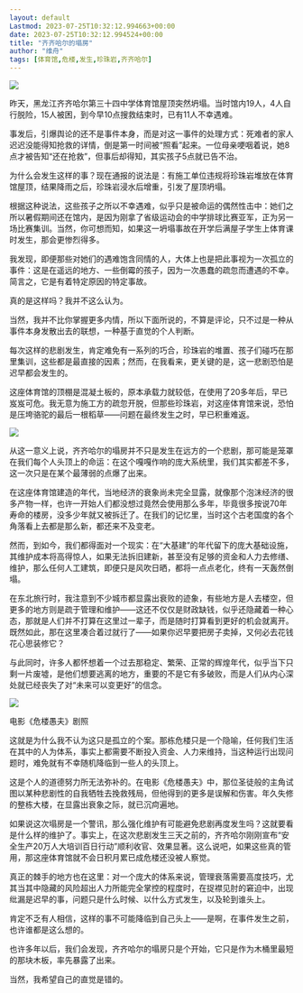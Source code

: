 ```yaml
---
layout: default
Lastmod: 2023-07-25T10:32:12.994663+00:00
date: 2023-07-25T10:32:12.994524+00:00
title: "齐齐哈尔的塌房"
author: "维舟"
tags: [体育馆,危楼,发生,珍珠岩,齐齐哈尔]
---
```


![](https://images.weserv.nl/?url=https%3A//mmbiz.qpic.cn/mmbiz_jpg/jyoEbhESBmicUL5jEL7EvAugmgNL1zA2szRpibyrKFL5EzomFuwo2ESm8iaRox9FbAHeVQU03Rtj1ELcm0X4DZEfw/640%3Fwx_fmt%3Djpeg)

昨天，黑龙江齐齐哈尔第三十四中学体育馆屋顶突然坍塌。当时馆内19人，4人自行脱险，15人被困，到今早10点搜救结束时，已有11人不幸遇难。  

事发后，引爆舆论的还不是事件本身，而是对这一事件的处理方式：死难者的家人迟迟没能得知抢救的详情，倒是第一时间被“照看”起来。一位母亲哽咽着说，她8点才被告知“还在抢救”，但事后却得知，其实孩子5点就已告不治。

为什么会发生这样的事？现在通报的说法是：有施工单位违规将珍珠岩堆放在体育馆屋顶，结果降雨之后，珍珠岩浸水后增重，引发了屋顶坍塌。

根据这种说法，这些孩子之所以不幸遇难，似乎只是被命运的偶然性击中：她们之所以暑假期间还在馆内，是因为刚拿了省级运动会的中学排球比赛亚军，正为另一场比赛集训。当然，你可想而知，如果这一坍塌事故在开学后满屋子学生上体育课时发生，那会更惨烈得多。

我发现，即便那些对她们的遇难饱含同情的人，大体上也是把此事视为一次孤立的事件：这是在遥远的地方、一些倒霉的孩子，因为一次愚蠢的疏忽而遭遇的不幸。简言之，它是有着特定原因的特定事故。

真的是这样吗？我并不这么认为。

当然，我并不比你掌握更多内情，所以下面所说的，不算是评论，只不过是一种从事件本身发散出去的联想，一种基于直觉的个人判断。

每次这样的悲剧发生，肯定难免有一系列的巧合，珍珠岩的堆置、孩子们碰巧在那里集训，这些都是最直接的因素；然而，在我看来，更关键的是，这一悲剧恐怕是迟早都会发生的。

这座体育馆的顶棚是混凝土板的，原本承载力就较低，在使用了20多年后，早已岌岌可危。我无意为施工方的疏忽开脱，但那些珍珠岩，对这座体育馆来说，恐怕是压垮骆驼的最后一根稻草——问题在最终发生之时，早已积重难返。

![](https://images.weserv.nl/?url=https%3A//mmbiz.qpic.cn/mmbiz_png/jyoEbhESBmicUL5jEL7EvAugmgNL1zA2sPpz8A45RAkrI3wPye7YNfhVwtd8xdoY5ElOiccLpltW95DR9QSJLtJw/640%3Fwx_fmt%3Dpng)

从这一意义上说，齐齐哈尔的塌房并不只是发生在远方的一个悲剧，那可能是笼罩在我们每个人头顶上的命运：在这个嘎嘎作响的庞大系统里，我们其实都差不多，这一次只是在某个最薄弱的点爆了出来。

在这座体育馆建造的年代，当地经济的衰象尚未完全显露，就像那个泡沫经济的很多产物一样，也许一开始人们都没想过竟然会使用那么多年，毕竟很多按说70年寿命的楼房，没多少年就又被拆迁了。在我们的记忆里，当时这个古老国度的各个角落看上去都是那么新，都还来不及变老。

然而，到如今，我们都得面对一个现实：在“大基建”的年代留下的庞大基础设施，其维护成本将高得惊人，如果无法拆旧建新，甚至没有足够的资金和人力去修缮、维护，那么任何人工建筑，即便只是风吹日晒，都将一点点老化，终有一天轰然倒塌。  

在东北旅行时，我注意到不少城市都显露出衰败的迹象，有些地方是人去楼空，但更多的地方则是疏于管理和维护——这还不仅仅是财政缺钱，似乎还隐藏着一种心态，那就是人们并不打算在这里过一辈子，而是随时打算看到更好的机会就离开。既然如此，那在这里凑合着过就行了——如果你迟早要把房子卖掉，又何必去花钱花心思装修它？

与此同时，许多人都怀想着一个过去那稳定、繁荣、正常的辉煌年代，似乎当下只剩一片废墟，是他们想要逃离的地方，重要的不是它有多破败，而是人们从内心深处就已经丧失了对“未来可以变更好”的信念。  

![](https://images.weserv.nl/?url=https%3A//mmbiz.qpic.cn/mmbiz_png/jyoEbhESBmicUL5jEL7EvAugmgNL1zA2suZVnn6oMqFUkWOY8T4lqXT2chxqECDhVzy9giaEETxicIzenjA2K4slg/640%3Fwx_fmt%3Dpng)

电影《危楼愚夫》剧照  

这就是为什么我不认为这只是孤立的个案。那栋危楼只是一个隐喻，任何我们生活在其中的人为体系，事实上都需要不断投入资金、人力来维持，当这种运行出现问题时，难免就有不幸随机降临到一些人的头顶上。

这是个人的道德努力所无法弥补的。在电影《危楼愚夫》中，那位圣徒般的主角试图以某种悲剧性的自我牺牲去挽救残局，但他得到的更多是误解和伤害。年久失修的整栋大楼，在显露出衰象之际，就已沉疴遍地。

如果说这次塌房是一个警讯，那么强化维护有可能避免悲剧再度发生吗？这就要看是什么样的维护了。事实上，在这次悲剧发生三天之前的，齐齐哈尔刚刚宣布“安全生产20万人大培训百日行动”顺利收官、效果显著。这么说吧，如果这些真的管用，那这座体育馆就不会日积月累已成危楼还没被人察觉。

真正的棘手的地方也在这里：对一个庞大的体系来说，管理衰落需要高度技巧，尤其当其中隐藏的风险超出人力所能完全掌控的程度时，在捉襟见肘的窘迫中，出现纰漏是迟早的事，问题只是什么时候、以什么方式发生，以及轮到谁头上。

肯定不乏有人相信，这样的事不可能降临到自己头上——是啊，在事件发生之前，也许谁都是这么想的。  

也许多年以后，我们会发现，齐齐哈尔的塌房只是个开始，它只是作为木桶里最短的那块木板，率先暴露了出来。  

当然，我希望自己的直觉是错的。

